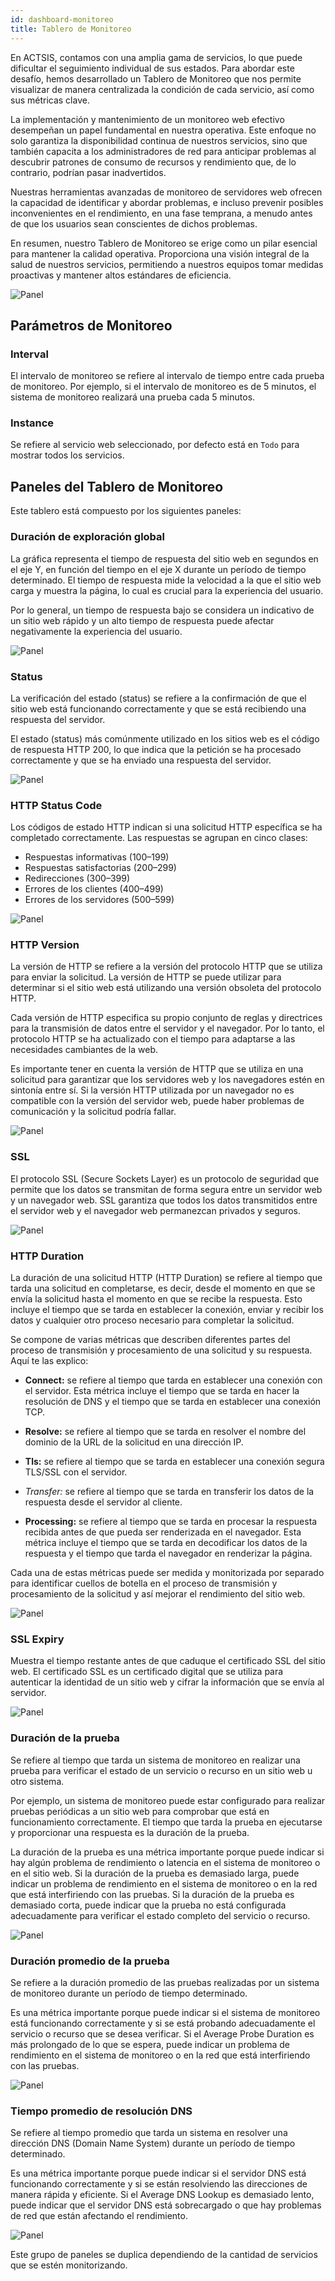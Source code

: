 ```yaml
---
id: dashboard-monitoreo
title: Tablero de Monitoreo
---
```


En ACTSIS, contamos con una amplia gama de servicios, lo que puede dificultar el seguimiento individual de sus estados. Para abordar este desafío, hemos desarrollado un Tablero de Monitoreo que nos permite visualizar de manera centralizada la condición de cada servicio, así como sus métricas clave.

La implementación y mantenimiento de un monitoreo web efectivo desempeñan un papel fundamental en nuestra operativa. Este enfoque no solo garantiza la disponibilidad continua de nuestros servicios, sino que también capacita a los administradores de red para anticipar problemas al descubrir patrones de consumo de recursos y rendimiento que, de lo contrario, podrían pasar inadvertidos.

Nuestras herramientas avanzadas de monitoreo de servidores web ofrecen la capacidad de identificar y abordar problemas, e incluso prevenir posibles inconvenientes en el rendimiento, en una fase temprana, a menudo antes de que los usuarios sean conscientes de dichos problemas.

En resumen, nuestro Tablero de Monitoreo se erige como un pilar esencial para mantener la calidad operativa. Proporciona una visión integral de la salud de nuestros servicios, permitiendo a nuestros equipos tomar medidas proactivas y mantener altos estándares de eficiencia.

![Panel](/img/docs/artemis/fullpage-dashboard-monitoreo.webp)

## **Parámetros de Monitoreo**

### Interval

El intervalo de monitoreo se refiere al intervalo de tiempo entre cada prueba de monitoreo. Por ejemplo, si el intervalo de monitoreo es de 5 minutos, el sistema de monitoreo realizará una prueba cada 5 minutos.

### Instance

Se refiere al servicio web seleccionado, por defecto está en `Todo` para mostrar todos los servicios.

## **Paneles del Tablero de Monitoreo**

Este tablero está compuesto por los siguientes paneles:

### Duración de exploración global

La gráfica representa el tiempo de respuesta del sitio web en segundos en el eje Y, en función del tiempo en el eje X durante un período de tiempo determinado. El tiempo de respuesta mide la velocidad a la que el sitio web carga y muestra la página, lo cual es crucial para la experiencia del usuario.

Por lo general, un tiempo de respuesta bajo se considera un indicativo de un sitio web rápido y un alto tiempo de respuesta puede afectar negativamente la experiencia del usuario.

![Panel](/img/docs/artemis/monitoreo/duración-exploracion-global.webp)

### Status

La verificación del estado (status) se refiere a la confirmación de que el sitio web está funcionando correctamente y que se está recibiendo una respuesta del servidor.

El estado (status) más comúnmente utilizado en los sitios web es el código de respuesta HTTP 200, lo que indica que la petición se ha procesado correctamente y que se ha enviado una respuesta del servidor.

![Panel](/img/docs/artemis/monitoreo/status.webp)

### HTTP Status Code

Los códigos de estado HTTP indican si una solicitud HTTP específica se ha completado correctamente. Las respuestas se agrupan en cinco clases:

- Respuestas informativas (100–199)
- Respuestas satisfactorias (200–299)
- Redirecciones (300–399)
- Errores de los clientes (400–499)
- Errores de los servidores (500–599)

![Panel](/img/docs/artemis/monitoreo/http-status-code.webp)

### HTTP Version

La versión de HTTP se refiere a la versión del protocolo HTTP que se utiliza para enviar la solicitud. La versión de HTTP se puede utilizar para determinar si el sitio web está utilizando una versión obsoleta del protocolo HTTP.

Cada versión de HTTP especifica su propio conjunto de reglas y directrices para la transmisión de datos entre el servidor y el navegador. Por lo tanto, el protocolo HTTP se ha actualizado con el tiempo para adaptarse a las necesidades cambiantes de la web.

Es importante tener en cuenta la versión de HTTP que se utiliza en una solicitud para garantizar que los servidores web y los navegadores estén en sintonía entre sí. Si la versión HTTP utilizada por un navegador no es compatible con la versión del servidor web, puede haber problemas de comunicación y la solicitud podría fallar.

![Panel](/img/docs/artemis/monitoreo/http-version.webp)

### SSL

El protocolo SSL (Secure Sockets Layer) es un protocolo de seguridad que permite que los datos se transmitan de forma segura entre un servidor web y un navegador web. SSL garantiza que todos los datos transmitidos entre el servidor web y el navegador web permanezcan privados y seguros.

![Panel](/img/docs/artemis/monitoreo/ssl.webp)

### HTTP Duration

La duración de una solicitud HTTP (HTTP Duration) se refiere al tiempo que tarda una solicitud en completarse, es decir, desde el momento en que se envía la solicitud hasta el momento en que se recibe la respuesta. Esto incluye el tiempo que se tarda en establecer la conexión, enviar y recibir los datos y cualquier otro proceso necesario para completar la solicitud.

Se compone de varias métricas que describen diferentes partes del proceso de transmisión y procesamiento de una solicitud y su respuesta. Aquí te las explico:

- **Connect:** se refiere al tiempo que tarda en establecer una conexión con el servidor. Esta métrica incluye el tiempo que se tarda en hacer la resolución de DNS y el tiempo que se tarda en establecer una conexión TCP.

- **Resolve:** se refiere al tiempo que se tarda en resolver el nombre del dominio de la URL de la solicitud en una dirección IP.

- **Tls:** se refiere al tiempo que se tarda en establecer una conexión segura TLS/SSL con el servidor.

- *Transfer:* se refiere al tiempo que se tarda en transferir los datos de la respuesta desde el servidor al cliente.

- **Processing:** se refiere al tiempo que se tarda en procesar la respuesta recibida antes de que pueda ser renderizada en el navegador. Esta métrica incluye el tiempo que se tarda en decodificar los datos de la respuesta y el tiempo que tarda el navegador en renderizar la página.

Cada una de estas métricas puede ser medida y monitorizada por separado para identificar cuellos de botella en el proceso de transmisión y procesamiento de la solicitud y así mejorar el rendimiento del sitio web.

![Panel](/img/docs/artemis/monitoreo/http-duration.webp)

### SSL Expiry

Muestra el tiempo restante antes de que caduque el certificado SSL del sitio web. El certificado SSL es un certificado digital que se utiliza para autenticar la identidad de un sitio web y cifrar la información que se envía al servidor.

![Panel](/img/docs/artemis/monitoreo/ssl-expiry.webp)

### Duración de la prueba

Se refiere al tiempo que tarda un sistema de monitoreo en realizar una prueba para verificar el estado de un servicio o recurso en un sitio web u otro sistema.

Por ejemplo, un sistema de monitoreo puede estar configurado para realizar pruebas periódicas a un sitio web para comprobar que está en funcionamiento correctamente. El tiempo que tarda la prueba en ejecutarse y proporcionar una respuesta es la duración de la prueba.

La duración de la prueba es una métrica importante porque puede indicar si hay algún problema de rendimiento o latencia en el sistema de monitoreo o en el sitio web. Si la duración de la prueba es demasiado larga, puede indicar un problema de rendimiento en el sistema de monitoreo o en la red que está interfiriendo con las pruebas. Si la duración de la prueba es demasiado corta, puede indicar que la prueba no está configurada adecuadamente para verificar el estado completo del servicio o recurso.

![Panel](/img/docs/artemis/grafana-panel.webp)

### Duración promedio de la prueba

Se refiere a la duración promedio de las pruebas realizadas por un sistema de monitoreo durante un período de tiempo determinado.

Es una métrica importante porque puede indicar si el sistema de monitoreo está funcionando correctamente y si se está probando adecuadamente el servicio o recurso que se desea verificar. Si el Average Probe Duration es más prolongado de lo que se espera, puede indicar un problema de rendimiento en el sistema de monitoreo o en la red que está interfiriendo con las pruebas.

![Panel](/img/docs/artemis/monitoreo/average-probe-duration.webp)

### Tiempo promedio de resolución DNS

Se refiere al tiempo promedio que tarda un sistema en resolver una dirección DNS (Domain Name System) durante un período de tiempo determinado.

Es una métrica importante porque puede indicar si el servidor DNS está funcionando correctamente y si se están resolviendo las direcciones de manera rápida y eficiente. Si el Average DNS Lookup es demasiado lento, puede indicar que el servidor DNS está sobrecargado o que hay problemas de red que están afectando el rendimiento.

![Panel](/img/docs/artemis/monitoreo/average-dns-lookup.webp)

Este grupo de paneles se duplica dependiendo de la cantidad de servicios que se estén monitorizando.
